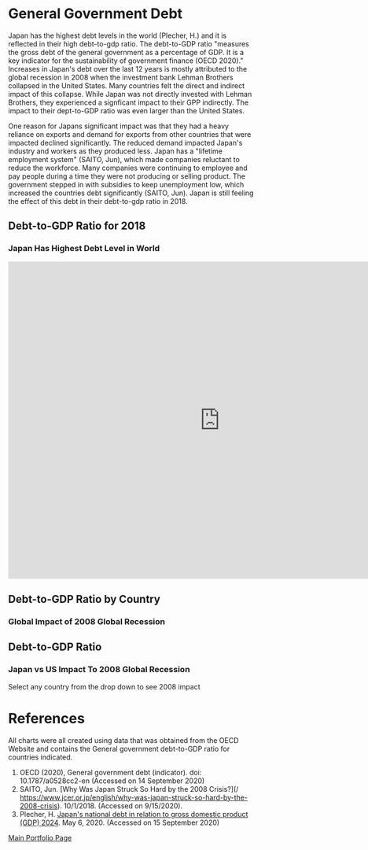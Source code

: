 # General Government Debt
Japan has the highest debt levels in the world (Plecher, H.) and it is reflected in their high debt-to-gdp ratio.  The debt-to-GDP ratio "measures the gross debt of the general government as a percentage of GDP.  It is a key indicator for the sustainability of government finance (OECD 2020)."  Increases in Japan's debt over the last 12 years is mostly attributed to the global recession in 2008 when the investment bank Lehman Brothers collapsed in the United States.  Many countries felt the direct and indirect impact of this collapse.  While Japan was not directly invested with Lehman Brothers, they experienced a signficant impact to their GPP indirectly. The impact to their dept-to-GDP ratio was even larger than the United States.  

One reason for Japans significant impact was that they had a heavy reliance on exports and demand for exports from other countries that were impacted declined significantly.  The reduced demand impacted Japan's industry and workers as they produced less.  Japan has a "lifetime employment system" (SAITO, Jun), which made companies reluctant to reduce the workforce.  Many companies were continuing to employee and pay people during a time they were not producing or selling product.  The government stepped in with subsidies to keep unemployment low, which increased the countries debt significantly (SAITO, Jun).  Japan is still feeling the effect of this debt in their debt-to-gdp ratio in 2018.  


## Debt-to-GDP Ratio for 2018
### Japan Has Highest Debt Level in World
<iframe src="https://data.oecd.org/chart/65EJ" width="860" height="645" style="border: 0" mozallowfullscreen="true" webkitallowfullscreen="true" allowfullscreen="true"><a href="https://data.oecd.org/chart/65EJ" target="_blank">OECD Chart: General government debt, Total, % of GDP, Annual, 2018</a></iframe>


## Debt-to-GDP Ratio by Country
### Global Impact of 2008 Global Recession

<div class="flourish-embed flourish-chart" data-src="visualisation/3729212" data-url="https://flo.uri.sh/visualisation/3729212/embed" aria-label=""><script src="https://public.flourish.studio/resources/embed.js"></script></div>


## Debt-to-GDP Ratio 
### Japan vs US Impact To 2008 Global Recession 
Select any country from the drop down to see 2008 impact 

<div class="flourish-embed flourish-scatter" data-src="visualisation/3730058" data-url="https://flo.uri.sh/visualisation/3730058/embed" aria-label=""><script src="https://public.flourish.studio/resources/embed.js"></script></div>

# References
All charts were all created using data that was obtained from the OECD Website and contains the General government debt-to-GDP ratio for countries indicated.

1. OECD (2020), General government debt (indicator). doi: 10.1787/a0528cc2-en (Accessed on 14 September 2020)
2.  SAITO, Jun. [Why Was Japan Struck So Hard by the 2008 Crisis?](/ https://www.jcer.or.jp/english/why-was-japan-struck-so-hard-by-the-2008-crisis). 10/1/2018. (Accessed on 9/15/2020).
3.  Plecher, H. [Japan's national debt in relation to gross domestic product (GDP) 2024](/https://www.statista.com/statistics/267226/japans-national-debt-in-relation-to-gross-domestic-product-gdp/#:~:text=In%202017%2C%20the%20national%20debt,of%20the%20gross%20domestic%20product.&text=Japan's%20national%20debt%20ranks%20first,been%20in%20the%20spotlight%20recently.). May 6, 2020.  (Accessed on 15 September 2020)




[Main Portfolio Page](/README.md)
